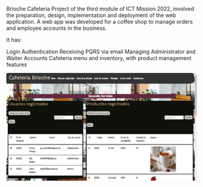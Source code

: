 Brioche Cafeteria
Project of the third module of ICT Mission 2022, involved the preparation, design, implementation and deployment of the web application. A web app was developed for a coffee shop to manage orders and employee accounts in the business.

It has:

Login Authentication
Receiving PQRS via email
Managing Administrator and Waiter Accounts
Cafeteria menu and inventory, with product management features


![Admin view](CafBrioche/results/CafeteriaBrioche1.PNG)

